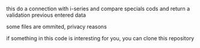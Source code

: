 this do a connection with i-series and compare specials cods and return
a validation previous entered data 

some files are ommited, privacy reasons

if something in this code is interesting for you, you can clone
this repository
